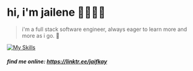 # hi, i'm jailene 🌙👩🏽‍💻

> i'm a full stack software engineer, always eager to learn more and more as i go. 🌱

[![My Skills](https://skillicons.dev/icons?i=react,js,jquery,cs,dotnet,postman,html,css,md,bootstrap,linkedin,discord,instagram)](https://skillicons.dev)

##### find me online: <https://linktr.ee/jaifkay>
